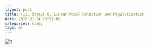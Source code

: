 ```yaml
---
layout: post
title: (ISL Study) 6. Linear Model Selection and Regularization
date: 2018-01-24 13:57:00
categories: study
tags: ml
---
```


![1](https://user-images.githubusercontent.com/34841210/35317895-4a0c76f4-011c-11e8-891f-c68308105e9f.PNG)